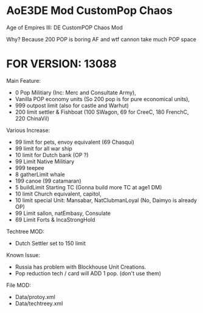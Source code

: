 # AoE3DE Mod CustomPop Chaos
Age of Empires III: DE CustomPOP Chaos Mod

Why? Because 200 POP is boring AF and wtf cannon take much POP space

# FOR VERSION: 13088
Main Feature:
- 0 Pop Militiary (Inc: Merc and Consultate Army),
- Vanilla POP economy units (So 200 pop is for pure economical units),
- 999 outpost limit (also for castle and Warhut)
- 200 limit settler & Fishboat (100 SWagon, 69 for CreeC, 180 FrenchC, 220 ChinaVil)

Various Increase:
- 99 limit for pets, envoy equivalent (69 Chasqui)
- 99 limit for all war ship
- 10 limit for Dutch bank (OP ?)
- 99 Limit Native Militiary
- 999 teepee
- 8 gatherLimit whale
- 199 canoe (99 catamaran)
- 5 buildLimit Starting TC (Gonna build more TC at age1 DM)
- 10 limit Church equivalent, capitol,
- 10 limit special Unit: Mansabar, NatClubmanLoyal (No, Daimyo is already OP)
- 99 Limit sallon, natEmbasy, Consulate
- 69 Limit Forts & IncaStrongHold

Techtree MOD:
- Dutch Settler set to 150 limit

Known Issue:
- Russia has problem with Blockhouse Unit Creations.
- Pop reduction tech / card will ADD 1 pop. (don't use them)

File MOD:
- Data/protoy.xml
- Data/techtreey.xml


